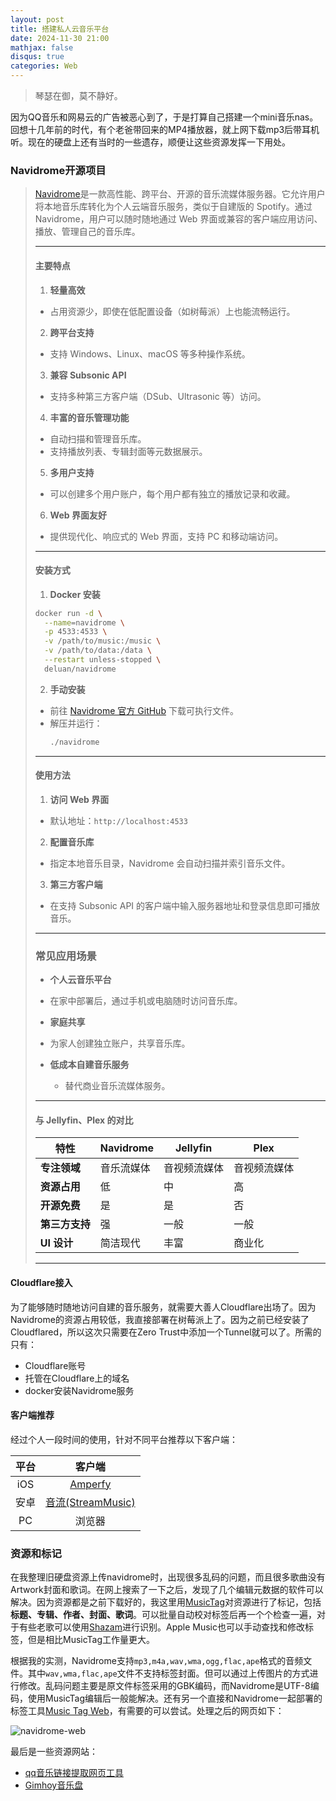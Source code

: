 ```yaml
---
layout: post
title: 搭建私人云音乐平台
date: 2024-11-30 21:00
mathjax: false
disqus: true
categories: Web
---
```


> 琴瑟在御，莫不静好。

因为QQ音乐和网易云的广告被恶心到了，于是打算自己搭建一个mini音乐nas。回想十几年前的时代，有个老爸带回来的MP4播放器，就上网下载mp3后带耳机听。现在的硬盘上还有当时的一些遗存，顺便让这些资源发挥一下用处。

### Navidrome开源项目

> [Navidrome](https://www.navidrome.org)是一款高性能、跨平台、开源的音乐流媒体服务器。它允许用户将本地音乐库转化为个人云端音乐服务，类似于自建版的 Spotify。通过 Navidrome，用户可以随时随地通过 Web 界面或兼容的客户端应用访问、播放、管理自己的音乐库。
>
> ---
>
> #### **主要特点**
>
> 1. **轻量高效**
>   - 占用资源少，即使在低配置设备（如树莓派）上也能流畅运行。
>
> 2. **跨平台支持**
>   - 支持 Windows、Linux、macOS 等多种操作系统。
>
> 3. **兼容 Subsonic API**
>   - 支持多种第三方客户端（DSub、Ultrasonic 等）访问。
>
> 4. **丰富的音乐管理功能**
>   - 自动扫描和管理音乐库。
>   - 支持播放列表、专辑封面等元数据展示。
>
> 5. **多用户支持**
>   - 可以创建多个用户账户，每个用户都有独立的播放记录和收藏。
>
> 6. **Web 界面友好**
>   - 提供现代化、响应式的 Web 界面，支持 PC 和移动端访问。
>
>---
>
> #### **安装方式**
>
> 1. **Docker 安装**
>   ```bash
>   docker run -d \
>     --name=navidrome \
>     -p 4533:4533 \
>     -v /path/to/music:/music \
>     -v /path/to/data:/data \
>     --restart unless-stopped \
>     deluan/navidrome
>   ```
>
> 2. **手动安装**
>   - 前往 [Navidrome 官方 GitHub](https://github.com/navidrome/navidrome) 下载可执行文件。
>   - 解压并运行：
>     ```bash
>     ./navidrome
>     ```
>
> ---
>
> #### **使用方法**
>
> 1. **访问 Web 界面**
>   - 默认地址：`http://localhost:4533`
>   
> 2. **配置音乐库**
>   - 指定本地音乐目录，Navidrome 会自动扫描并索引音乐文件。
>
> 3. **第三方客户端**
>   - 在支持 Subsonic API 的客户端中输入服务器地址和登录信息即可播放音乐。
>
> ---
>
> ### **常见应用场景**
>
> - **个人云音乐平台**
>  - 在家中部署后，通过手机或电脑随时访问音乐库。
>  
> - **家庭共享**
>  - 为家人创建独立账户，共享音乐库。
>  
> - **低成本自建音乐服务**
>   - 替代商业音乐流媒体服务。
>
> ---
>
> #### **与 Jellyfin、Plex 的对比**
>
> | 特性          | Navidrome | Jellyfin | Plex |
> |---------------|-----------|---------|------|
> | **专注领域**  | 音乐流媒体 | 音视频流媒体 | 音视频流媒体 |
> | **资源占用**  | 低         | 中       | 高   |
> | **开源免费**  | 是         | 是       | 否   |
> | **第三方支持**| 强         | 一般     | 一般 |
> | **UI 设计**   | 简洁现代   | 丰富     | 商业化 |
>
> ---

#### Cloudflare接入

为了能够随时随地访问自建的音乐服务，就需要大善人Cloudflare出场了。因为Navidrome的资源占用较低，我直接部署在树莓派上了。因为之前已经安装了Cloudflared，所以这次只需要在Zero Trust中添加一个Tunnel就可以了。所需的只有：
- Cloudflare账号
- 托管在Cloudflare上的域名
- docker安装Navidrome服务

#### 客户端推荐
经过个人一段时间的使用，针对不同平台推荐以下客户端：

| 平台         |    客户端 | 
|:-----------:|:---------:|
| iOS         |  [Amperfy](https://github.com/BLeeEZ/amperfy#readme) | 
| 安卓 |[音流(StreamMusic)](https://music.aqzscn.cn/docs/versions/latest/)| 
| PC          | 浏览器    | 


### 资源和标记

在我整理旧硬盘资源上传navidrome时，出现很多乱码的问题，而且很多歌曲没有Artwork封面和歌词。在网上搜索了一下之后，发现了几个编辑元数据的软件可以解决。因为资源都是之前下载好的，我这里用[MusicTag](https://www.cnblogs.com/vinlxc/p/11347744.html)对资源进行了标记，包括**标题、专辑、作者、封面、歌词**。可以批量自动校对标签后再一个个检查一遍，对于有些老歌可以使用[Shazam](https://www.shazam.com)进行识别。Apple Music也可以手动查找和修改标签，但是相比MusicTag工作量更大。

根据我的实测，Navidrome支持`mp3,m4a,wav,wma,ogg,flac,ape`格式的音频文件。其中`wav,wma,flac,ape`文件不支持标签封面。但可以通过上传图片的方式进行修改。乱码问题主要是原文件标签采用的GBK编码，而Navidrome是UTF-8编码，使用MusicTag编辑后一般能解决。还有另一个直接和Navidrome一起部署的标签工具[Music Tag Web](https://github.com/xhongc/music-tag-web)，有需要的可以尝试。处理之后的网页如下：

![navidrome-web](../../../../assets/images/navidrome-web.png)

最后是一些资源网站：
- [qq音乐链接提取网页工具](https://3g.gljlw.com/music/qq/index.php)
- [Gimhoy音乐盘](https://music.gimhoy.com/list?page=1)